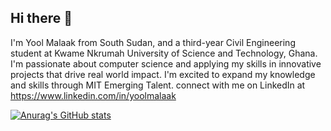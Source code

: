 ## Hi there 👋

I'm Yool Malaak from South Sudan, and a third-year Civil Engineering student at Kwame Nkrumah University of Science and Technology, Ghana.  I'm passionate about computer science and applying my skills in innovative projects that drive real world impact. I'm excited to expand my knowledge and skills through MIT Emerging Talent. connect with me on LinkedIn at https://www.linkedin.com/in/yoolmalaak

[![Anurag's GitHub stats](https://github-readme-stats.vercel.app/api?username=yoolmalaak970)](https://github.com/anuraghazra/github-readme-stats)
